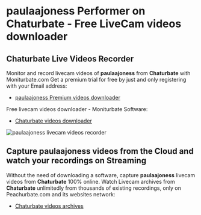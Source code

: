 # paulaajoness Performer on Chaturbate - Free LiveCam videos downloader

## Chaturbate Live Videos Recorder

Monitor and record livecam videos of **paulaajoness** from **Chaturbate** with Moniturbate.com
Get a premium trial for free by just and only registering with your Email address:
* [paulaajoness Premium videos downloader](https://moniturbate.com/request-demo-licence-key.html)

Free livecam videos downloader - Moniturbate Software:
* [Chaturbate videos downloader](https://moniturbate.com/moniturbate-download-software.html)

![paulaajoness livecam videos recorder](https://peachurnet.com/templates/moniturbate-software.png)


## Capture paulaajoness videos from the Cloud and watch your recordings on Streaming

Without the need of downloading a software, capture **paulaajoness** livecam videos from **Chaturbate** 100% online.
Watch Livecam archives from **Chaturbate** unlimitedly from thousands of existing recordings, only on Peachurbate.com and its websites network:
* [Chaturbate videos archives](https://peachurnet.com/)